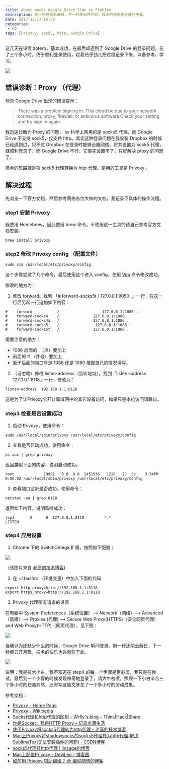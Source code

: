 ```yaml
---
title: About macOs Google Drive Sign in Problem
description: 前一秒还阴云蔽日，下一秒便云开月现，技术的快乐也许就在于此。
date: 2017-12-17 16:59
categories: 
 - FQ
tags: [Privoxy, sock5, http, Google Drive]
---
```


这几天在设置 zotero，基本成功，在最后却遇到了 Google Drive 的登录问题，花了三个多小时，终于顺利登录使用，趁着热乎劲儿把过程记录下来，以备参考、学习。

![](http://wx3.sinaimg.cn/large/6a959c93ly1fmjvyv7t9gj20m80euqjm.jpg)

## 错误诊断：Proxy （代理）

登录 Google Drive 出现的错误提示：

> There was a problem signing in.
    This cloud be due to your network connection, proxy, firewall, or antivurus software.Check your setting and try sign in again.

我迅速诊断为 Proxy 的问题， ss 科学上网用的是 socks5 代理，而 Google Drive 不支持 sock5，仅支持 http。其实这种登录问题在我安装 Dropbox 的时候已经遇到过，只不过 Dropbox 在登录时能够设置网络，将其设置为 sock5 代理，就顺利登录了，而 Google Drive 不行，它事先设置不了，只好解决 proxy 的问题了。

简单的思路就是将 sock5 代理转换为 http 代理，是用的工具是 [Privoxy ](http://www.privoxy.org/)。

## 解决过程

先浏览一下官方文档，然后参考网络各位大神的文档，我记录下具体的操作流程。

### step1 安装 Privoxy

我使用 Homebrew，因此使用 brew 命令。不使用这一工具的请自己参考官方文档安装。

```
brew install privoxy
```

### step2 修改 Privoxy config （配置文件）

```
sudo vim /usr/local/etc/privoxy/config
```

这个步骤尝试了几个命令，最后使用这个进入 config，使用 [Vim](http://pizn.github.io/2012/03/03/vim-commonly-used-command.html) 命令修改成功。

修改的地方为：

1. 修改 forward。找到 「# forward-socks5t   /               127.0.0.1:9050 .」一行，在这一行后另起一行追加如下内容：

```
#    forward           /                   127.0.0.1:1086 .
#    forward-socks4    /               127.0.0.1:1086 .
#    forward-socks4a   /               127.0.0.1:1086 .
#    forward-socks5    /                127.0.0.1:1086 .
#    forward-socks5t   /               127.0.0.1:1086 .
```
需要注意的地方：

* 1086 后面的 .（点）要加上
* 前面的 # （井号）要加上
* 至于后面的端口号是 1086 还是 1080 根据自己的情况填写。

2. （可忽略）修改 listen-address（监听地址）。找到「listen-address  127.0.0.1:8118」一行，修改为：

```
listen-address  192.168.1.1:8118
```
这是为了让Privoxy公开让局域网中的其它设备访问，如果只是本机访问请跳过。

### step3 检查是否设置成功

1. 启动 Privoxy，使用命令：

```
sudo /usr/local/sbin/privoxy /usr/local/etc/privoxy/config

```

2. 查看是否启动成功，使用命令：

```
ps aux | grep privoxy
```
返回类似下面的内容，说明启动成功。

```
root             19991   0.0  0.0  2451936   1220   ??  Ss    3:34PM   0:00.02 /usr/local/sbin/privoxy /usr/local/etc/privoxy/config
```

3. 查看端口监听是否成功，使用命令：

```
netstat -an | grep 8118
```
返回如下内容，说明监听成功：

```
tcp4       0      0  127.0.0.1.8118         *.*                    LISTEN    
```

### step4 应用设置

1. Chrome 下的 SwitchOmega 扩展，按照如下配置：


  ![](https://blog.phpgao.com/usr/uploads/2015/06/3978620669.png)


  （该图片来自 [老高的技术博客](https://blog.phpgao.com/privoxy-shadowsocks.html))

2. 在 ~/.bashrc （环境变量）中加入下面的代码

  ```
  export http_proxy=http://192.168.1.1:8118
  export https_proxy=http://192.168.1.1:8118
  ```

3. Privoxy 代理所有请求的设置

  在电脑中 System Preferences（系统设置）--> Network（网络）--> Advanced（高级）--> Proxies (代理) --> Secure Web Proxy(HTTPS)（安全网页代理）and Web Proxy(HTTP)（网页代理），见下图：

  ![](http://wx3.sinaimg.cn/large/6a959c93ly1fmjy5vuf8nj210m0v0q7t.jpg)

  当我以为还缺少什么的时候，Google Drive 瞬间登录。前一秒还阴云蔽日，下一秒便云开月现，技术的快乐也许就在于此。

  ![](http://wx3.sinaimg.cn/large/6a959c93ly1fmjy61pms0j218011ydpz.jpg)

说明：我是技术小白，我不知道在 step4 的每一个步骤是否必须，我只是在尝试，最后到一个步骤的时候发现神奇地登录了，请大牛勿喷，照顾一下小白辛苦三个多小时的扫脑煎熬，还有写这篇文章花了一个多小时的劳动成果。

参考文档：

* [Privoxy - Home Page](http://www.privoxy.org/)
* [Privoxy - Wikipedia](https://en.wikipedia.org/wiki/Privoxy)
* [Socks代理和http代理的区别 – Wrfly's blog – Think|Hack|Share](https://wrfly.kfd.me/SOCKS%E4%BB%A3%E7%90%86%E5%92%8CHTTP%E4%BB%A3%E7%90%86%E7%9A%84%E5%8C%BA%E5%88%AB/)
* [你是Socket，我是HTTP Proxy – 记录点滴生活](https://davidlovezoe.wordpress.com/2017/01/05/socket-http-proxy/)
* [使用Privoxy将socks5代理转为http代理 - 老高的技术博客](https://blog.phpgao.com/privoxy-shadowsocks.html)
* [Mac上Privoxy将shadowsocks的socks5代理转为http代理(解决SublimeText无法安装插件的问题) - CSDN博客](http://blog.csdn.net/yanzi1225627/article/details/51064306)
* [socks5代理转http代理 | linsage的博客](https://linsage.xyz/2017/06/13/%E6%8A%80%E6%9C%AF/Socks5%E4%BB%A3%E7%90%86%E8%BD%ACHttp%E4%BB%A3%E7%90%86/)
* [Mac上配置Privoxy - DeviLeo - 博客园](http://www.cnblogs.com/DeviLeo/p/6033591.html)
* [如何用 Privoxy 辅助翻墙？ @ 编程随想的博客](https://program-think.blogspot.com/2014/12/gfw-privoxy.html)
